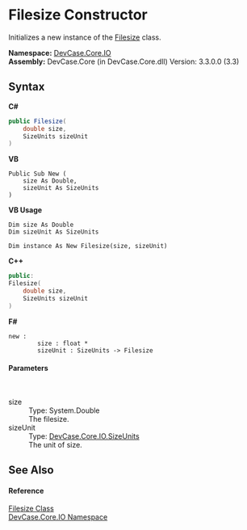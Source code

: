 # Filesize Constructor 
 

Initializes a new instance of the <a href="T_DevCase_Core_IO_Filesize">Filesize</a> class.

**Namespace:**&nbsp;<a href="N_DevCase_Core_IO">DevCase.Core.IO</a><br />**Assembly:**&nbsp;DevCase.Core (in DevCase.Core.dll) Version: 3.3.0.0 (3.3)

## Syntax

**C#**<br />
``` C#
public Filesize(
	double size,
	SizeUnits sizeUnit
)
```

**VB**<br />
``` VB
Public Sub New ( 
	size As Double,
	sizeUnit As SizeUnits
)
```

**VB Usage**<br />
``` VB Usage
Dim size As Double
Dim sizeUnit As SizeUnits

Dim instance As New Filesize(size, sizeUnit)
```

**C++**<br />
``` C++
public:
Filesize(
	double size, 
	SizeUnits sizeUnit
)
```

**F#**<br />
``` F#
new : 
        size : float * 
        sizeUnit : SizeUnits -> Filesize
```


#### Parameters
&nbsp;<dl><dt>size</dt><dd>Type: System.Double<br />The filesize.</dd><dt>sizeUnit</dt><dd>Type: <a href="T_DevCase_Core_IO_SizeUnits">DevCase.Core.IO.SizeUnits</a><br />The unit of size.</dd></dl>

## See Also


#### Reference
<a href="T_DevCase_Core_IO_Filesize">Filesize Class</a><br /><a href="N_DevCase_Core_IO">DevCase.Core.IO Namespace</a><br />